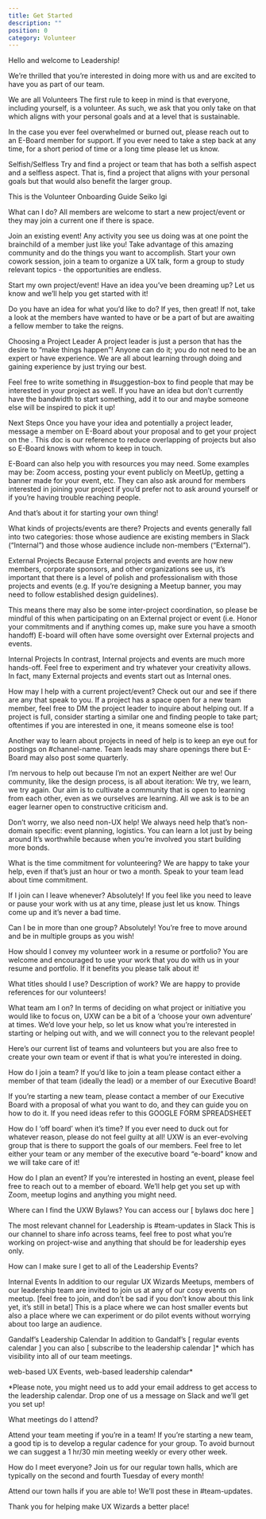 ```yaml
---
title: Get Started
description: ""
position: 0
category: Volunteer
---
```


Hello and welcome to Leadership!

We’re thrilled that you’re interested in doing more with us and are excited to have you as part of our team.

We are all Volunteers
The first rule to keep in mind is that everyone, including yourself, is a volunteer. As such, we ask that you only take on that which aligns with your personal goals and at a level that is sustainable.

In the case you ever feel overwhelmed or burned out, please reach out to an E-Board member for support. If you ever need to take a step back at any time, for a short period of time or a long time please let us know.

Selfish/Selfless
Try and find a project or team that has both a selfish aspect and a selfless aspect. That is, find a project that aligns with your personal goals but that would also benefit the larger group.

This is the Volunteer Onboarding Guide Seiko Igi

What can I do?
All members are welcome to start a new project/event or they may join a current one if there is space.

Join an existing event!
Any activity you see us doing was at one point the brainchild of a member just like you! Take advantage of this amazing community and do the things you want to accomplish. Start your own cowork session, join a team to organize a UX talk, form a group to study relevant topics - the opportunities are endless.

<Here is a list of current project initiatives our members are doing. >
<Here is a list of ideas members have asked for but no one is currently spearheading>

Start my own project/event!
Have an idea you’ve been dreaming up? Let us know and we’ll help you get started with it!

Do you have an idea for what you’d like to do?
If yes, then great! If not, take a look at the <list of ideas> members have wanted to have or be a part of but are awaiting a fellow member to take the reigns.

Choosing a Project Leader
A project leader is just a person that has the desire to “make things happen”! Anyone can do it; you do not need to be an expert or have experience. We are all about learning through doing and gaining experience by just trying our best.

Feel free to write something in #suggestion-box to find people that may be interested in your project as well. If you have an idea but don’t currently have the bandwidth to start something, add it to our <list of ideas> and maybe someone else will be inspired to pick it up!

Next Steps
Once you have your idea and potentially a project leader, message a member on E-Board about your proposal and to get your project on the <list of current projects>. This doc is our reference to reduce overlapping of projects but also so E-Board knows with whom to keep in touch.

E-Board can also help you with resources you may need. Some examples may be: Zoom access, posting your event publicly on MeetUp, getting a banner made for your event, etc. They can also ask around for members interested in joining your project if you’d prefer not to ask around yourself or if you’re having trouble reaching people.

And that’s about it for starting your own thing!

What kinds of projects/events are there?
Projects and events generally fall into two categories: those whose audience are existing members in Slack (“Internal”) and those whose audience include non-members (“External”).

External Projects
Because External projects and events are how new members, corporate sponsors, and other organizations see us, it’s important that there is a level of polish and professionalism with those projects and events (e.g. If you’re designing a Meetup banner, you may need to follow established design guidelines).

This means there may also be some inter-project coordination, so please be mindful of this when participating on an External project or event (i.e. Honor your commitments and if anything comes up, make sure you have a smooth handoff) E-board will often have some oversight over External projects and events.

Internal Projects
In contrast, Internal projects and events are much more hands-off. Feel free to experiment and try whatever your creativity allows. In fact, many External projects and events start out as Internal ones.

How may I help with a current project/event?
Check out our <list of current projects> and see if there are any that speak to you. If a project has a space open for a new team member, feel free to DM the project leader to inquire about helping out. If a project is full, consider starting a similar one and finding people to take part; oftentimes if you are interested in one, it means someone else is too!

Another way to learn about projects in need of help is to keep an eye out for postings on #channel-name. Team leads may share openings there but E-Board may also post some quarterly.

I’m nervous to help out because I’m not an expert
Neither are we! Our community, like the design process, is all about iteration: We try, we learn, we try again. Our aim is to cultivate a community that is open to learning from each other, even as we ourselves are learning. All we ask is to be an eager learner open to constructive criticism and.

Don’t worry, we also need non-UX help!
We always need help that’s non-domain specific: event planning, logistics.
You can learn a lot just by being around
It’s worthwhile because when you’re involved you start building more bonds.

What is the time commitment for volunteering?
We are happy to take your help, even if that’s just an hour or two a month. Speak to your team lead about time commitment.

If I join can I leave whenever?
Absolutely! If you feel like you need to leave or pause your work with us at any time, please just let us know. Things come up and it’s never a bad time.

Can I be in more than one group?
Absolutely! You’re free to move around and be in multiple groups as you wish!

How should I convey my volunteer work in a resume or portfolio?
You are welcome and encouraged to use your work that you do with us in your resume and portfolio. If it benefits you please talk about it!

What titles should I use? Description of work?
We are happy to provide references for our volunteers!

What team am I on?
In terms of deciding on what project or initiative you would like to focus on, UXW can be a bit of a ‘choose your own adventure’ at times. We’d love your help, so let us know what you’re interested in starting or helping out with, and we will connect you to the relevant people!

Here’s our current list of teams and volunteers but you are also free to create your own team or event if that is what you’re interested in doing.

How do I join a team?
If you’d like to join a team please contact either a member of that team (ideally the lead) or a member of our Executive Board!

If you’re starting a new team, please contact a member of our Executive Board with a proposal of what you want to do, and they can guide you on how to do it. If you need ideas refer to this GOOGLE FORM SPREADSHEET

How do I ‘off board’ when it’s time?
If you ever need to duck out for whatever reason, please do not feel guilty at all! UXW is an ever-evolving group that is there to support the goals of our members. Feel free to let either your team or any member of the executive board “e-board” know and we will take care of it!

How do I plan an event?
If you’re interested in hosting an event, please feel free to reach out to a member of eboard. We’ll help get you set up with Zoom, meetup logins and anything you might need.

Where can I find the UXW Bylaws?
You can access our [ bylaws doc here ]

The most relevant channel for Leadership is #team-updates in Slack
This is our channel to share info across teams, feel free to post what you’re working on project-wise and anything that should be for leadership eyes only.

How can I make sure I get to all of the Leadership Events?

Internal Events
In addition to our regular UX Wizards Meetups, members of our leadership team are invited to join us at any of our cosy events on meetup. [feel free to join, and don’t be sad if you don’t know about this link yet, it’s still in beta!] This is a place where we can host smaller events but also a place where we can experiment or do pilot events without worrying about too large an audience.

Gandalf’s Leadership Calendar
In addition to Gandalf’s [ regular events calendar ] you can also [ subscribe to the leadership calendar ]\* which has visibility into all of our team meetings.

web-based UX Events, web-based leadership calendar\*

\*Please note, you might need us to add your email address to get access to the leadership calendar. Drop one of us a message on Slack and we’ll get you set up!

What meetings do I attend?

Attend your team meeting if you’re in a team!
If you’re starting a new team, a good tip is to develop a regular cadence for your group. To avoid burnout we can suggest a 1 hr/30 min meeting weekly or every other week.

How do I meet everyone?
Join us for our regular town halls, which are typically on the second and fourth Tuesday of every month!

Attend our town halls if you are able to!
We’ll post these in #team-updates.

Thank you for helping make UX Wizards a better place!
